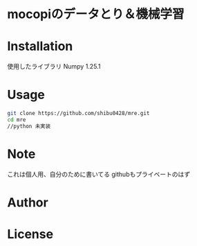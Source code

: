 # mocopiのデータとり＆機械学習

# Installation
使用したライブラリ
Numpy 1.25.1


# Usage

```bash
git clone https://github.com/shibu0428/mre.git
cd mre
//python 未実装
```

# Note
これは個人用、自分のために書いてる
githubもプライベートのはず
# Author

# License
